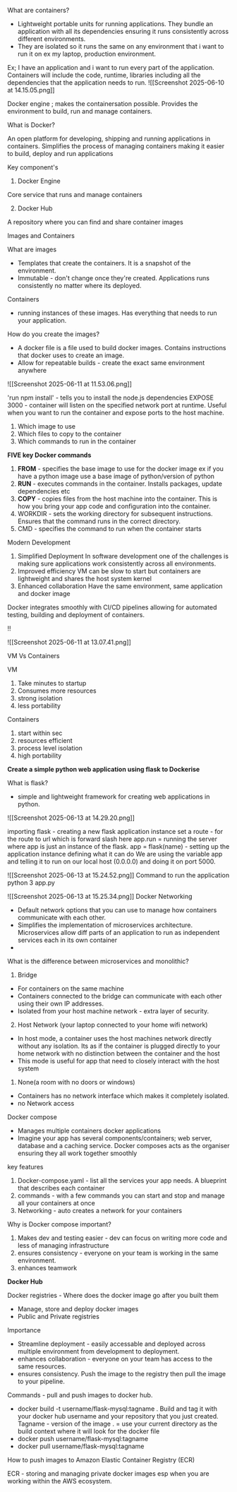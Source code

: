 
What are containers?

- Lightweight portable units for running applications. They bundle an application with all its dependencies ensuring it runs consistently across different environments.
- They are isolated so it runs the same on any environment that i want to run it on ex my laptop, production environment.

Ex; I have an application and i want to run every part of the application. Containers will include the code, runtime, libraries including all the dependencies that the application needs to run. ![[Screenshot 2025-06-10 at 14.15.05.png]]


Docker engine ; makes the containersation possible. Provides the environment to build, run and manage containers. 


What is Docker?

An open platform for developing, shipping and running applications in containers. Simplifies the process of managing containers making it easier to build, deploy and run applications

Key component's

1. Docker Engine

Core service that runs and manage containers 

2. Docker Hub

A repository where you can find and share container images 

Images and Containers

What are images
- Templates that create the containers. It is a snapshot of the environment.
- Immutable - don't change once they're created. Applications runs consistently no matter where its deployed. 

Containers
- running instances of these images. Has everything that needs to run your application.

How do you create the images?

- A docker file is a file used to build docker images. Contains instructions that docker uses to create an image. 
- Allow for repeatable builds - create the exact same environment anywhere




![[Screenshot 2025-06-11 at 11.53.06.png]]



'run npm install' - tells you to install the node.js dependencies
EXPOSE 3000 - container will listen on the specified network port at runtime. Useful when you want to run the container and expose ports to the host machine.
1. Which image to use
2. Which files to copy to the container
3. Which commands to run in the container

**FIVE key Docker commands** 

1. **FROM** - specifies the base image to use for the docker image ex if you have a python image use a base image of python/version of python
2. **RUN** - executes commands in the container. Installs packages, update dependencies etc
3. **COPY** - copies files from the host machine into the container. This is how you bring your app code and configuration into the container.
4. WORKDIR - sets the working directory for subsequent instructions. Ensures that the command runs in the correct directory.
5. CMD - specifies the command to run when the container starts

Modern Development 

1. Simplified Deployment 
In software development one of the challenges is making sure applications work consistently across all environments.
2. Improved efficiency 
VM can be slow to start but containers are lightweight and shares the host system kernel 
3. Enhanced collaboration
Have the same environment, same application and docker image

Docker integrates smoothly with CI/CD pipelines allowing for automated testing, building and deployment of containers.


!!

![[Screenshot 2025-06-11 at 13.07.41.png]]

VM Vs Containers

VM 
1. Take minutes to startup
2. Consumes more resources
3. strong isolation
4. less portability

Containers
1. start within sec
2. resources efficient
3. process level isolation
4. high portability


**Create a simple python web application using flask to Dockerise**

What is flask?
- simple and lightweight framework for creating web applications in python. 

![[Screenshot 2025-06-13 at 14.29.20.png]]

importing flask - creating a new flask application instance
set a route - for the route to url which is forward slash here
app.run = running the server where app is just an instance of the flask. 
app = flask(name) - setting up the application instance defining what it can do
We are using the variable app and telling it to run on our local host (0.0.0.0) and doing it on port 5000.



![[Screenshot 2025-06-13 at 15.24.52.png]]
Command to run the application
python 3 app.py




![[Screenshot 2025-06-13 at 15.25.34.png]]
Docker Networking
- Default network options that you can use to manage how containers communicate with each other.
- Simplifies the implementation of microservices architecture. Microservices allow diff parts of an application to run as independent services each in its own container
- 

What is the difference between microservices and monolithic?

1. Bridge
- For containers on the same machine 
- Containers connected to the bridge can communicate with each other using their own IP addresses. 
- Isolated from your host machine network - extra layer of security.

2. Host Network (your laptop connected to your home wifi network)
- In host mode, a container uses the host machines network directly without any isolation. Its as if the container is plugged directly to your home network with no distinction between the container and the host 
- This mode is useful for app that need to closely interact with the host system

1. None(a room with no doors or windows)
- Containers has no network interface which makes it completely isolated. 
- no Network access


Docker compose

- Manages multiple containers docker applications 
- Imagine your app has several components/containers; web server, database and a caching service. Docker composes acts as the organiser ensuring they all work together smoothly 

key features
1. Docker-compose.yaml - list all the services your app needs. A blueprint that describes each container
2. commands - with a few commands you can start and stop and manage all your containers at once 
3. Networking - auto creates a network for your containers

Why is Docker compose important?

1. Makes dev and testing easier - dev can focus on writing more code and less of managing infrastructure
2. ensures consistency - everyone on your team is working in the same environment.
3. enhances teamwork

**Docker Hub**

Docker registries - Where does the docker image go after you built them
- Manage, store and deploy docker images
- Public and Private registries

Importance
- Streamline deployment - easily accessable and deployed across multiple environment from development to deployment.
- enhances collaboration - everyone on your team has access to the same resources. 
- ensures consistency. Push the image to the registry then pull the image to your pipeline.

Commands - pull and push images to docker hub.
- docker build -t username/flask-mysql:tagname . 
Build and tag it with your docker hub username and your repository that you just created. Tagname - version of the image 
. = use your current directory as the build context where it will look for the docker file
- docker push username/flask-mysql:tagname
- docker pull username/flask-mysql:tagname

How to push images to Amazon Elastic Container Registry (ECR)

ECR - storing and managing private docker images esp when you are working within the AWS ecosystem. 



